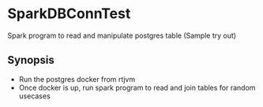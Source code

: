 # SparkDBConnTest
Spark program to read and manipulate postgres table (Sample try out)
## Synopsis
- Run the postgres docker from rtjvm
- Once docker is up, run spark program to read and join tables for random usecases

